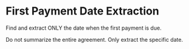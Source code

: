 # First Payment Date Extraction

Find and extract ONLY the date when the first payment is due.

Do not summarize the entire agreement. Only extract the specific date.
